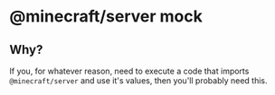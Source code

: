 # @minecraft/server mock

## Why?

If you, for whatever reason, need to execute a code that imports `@minecraft/server` and use it's values, then you'll
probably need this.
